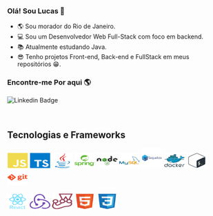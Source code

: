 ### Olá! Sou Lucas :wave:

* :earth_americas: Sou morador do Rio de Janeiro.
* :computer: Sou um Desenvolvedor Web Full-Stack com foco em backend.
* :books: Atualmente estudando Java.
* :sunglasses: Tenho projetos Front-end, Back-end e FullStack em meus repositórios 😁.


### Encontre-me Por aqui :earth_americas:
![Linkedin Badge](https://img.shields.io/badge/-LinkedIn-blue?style=flat-square&logo=Linkedin&logoColor=white&link=https://www.linkedin.com/in/lucas-spizzirri/)

<br>

## Tecnologias e Frameworks
<div align="left" style="display: inline_block">
  <img alt="JS Vanilla" height="36" width="48" src="https://raw.githubusercontent.com/devicons/devicon/master/icons/javascript/javascript-plain.svg">
  <img alt="TypeScript" height="36" width="48" src="https://github.com/devicons/devicon/blob/master/icons/typescript/typescript-plain.svg">
  <img alt="Java" height="36" width="48" 
    src="https://github.com/devicons/devicon/blob/master/icons/java/java-original.svg">
  <img alt="Spring" height="36" width="48" src="https://github.com/devicons/devicon/blob/master/icons/spring/spring-original-wordmark.svg">
  <img alt="Node JS" height="36" width="48" src="https://github.com/devicons/devicon/blob/master/icons/nodejs/nodejs-original-wordmark.svg">
  <img alt="My SQL" height="36" width="48" src="https://github.com/devicons/devicon/blob/master/icons/mysql/mysql-original-wordmark.svg">
  <img alt="Sequelize" height="48" src="https://github.com/devicons/devicon/blob/master/icons/sequelize/sequelize-original-wordmark.svg">
  <img alt="Docker" height="36" width="48" src="https://github.com/devicons/devicon/blob/master/icons/docker/docker-original-wordmark.svg">
  <img alt="Bash" height="36" width="48" src="https://raw.githubusercontent.com/devicons/devicon/master/icons/bash/bash-original.svg">
  <img alt="Git" height="36" width="48" src="https://raw.githubusercontent.com/devicons/devicon/master/icons/git/git-plain-wordmark.svg">
  <br><br>
  <img alt="React" height="36" width="48" src="https://github.com/devicons/devicon/blob/master/icons/react/react-original-wordmark.svg">
  <img alt="Redux" height="36" width="48" src="https://github.com/devicons/devicon/blob/master/icons/redux/redux-original.svg">
  <img alt="JEST" height="36" width="48" src="https://github.com/devicons/devicon/blob/master/icons/jest/jest-plain.svg">
  <img alt="HTML 5" height="36" width="48" src="https://raw.githubusercontent.com/devicons/devicon/master/icons/html5/html5-original.svg">
  <img alt="CSS 3" height="36" width="48" src="https://raw.githubusercontent.com/devicons/devicon/master/icons/css3/css3-original.svg">
</div>

<br>
<!--
**lmspizzirri/lmspizzirri** is a ✨ _special_ ✨ repository because its `README.md` (this file) appears on your GitHub profile.

Here are some ideas to get you started:

- 🔭 I’m currently working on ...
- 🌱 I’m currently learning ...
- 👯 I’m looking to collaborate on ...
- 🤔 I’m looking for help with ...
- 💬 Ask me about ...
- 📫 How to reach me: ...
- 😄 Pronouns: ...
- ⚡ Fun fact: ...
-->
